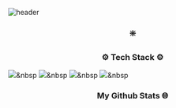 


![header](https://capsule-render.vercel.app/api?type=wave&color=gradient&height=300&section=header&text=hi!%20i'm%20soee🤓✌🏻&fontSize=90)




<h3 align="center">❇️️️</h3>
<p align="center">


</p>
<h3 align="center">⚙️ Tech Stack ⚙️</h3>
<p align="center">

  <img src="https://img.shields.io/badge/Javascript-ffb13b?style=flat-square&logo=javascript&logoColor=white"/></a>&nbsp 
    <img src="https://img.shields.io/badge/Html5-00599C?style=flat-square&logo=C%2B%2B&logoColor=white"/></a>&nbsp 
  <img src="https://img.shields.io/badge/Css3-007396?style=flat-square&logo=Java&logoColor=white"/></a>&nbsp
  <img src="https://img.shields.io/badge/Bootstrap-3766AB?style=flat-square&logo=Python&logoColor=white"/></a>&nbsp 
</p>

<h3 align="center"> My Github Stats 🌐 </h3>

